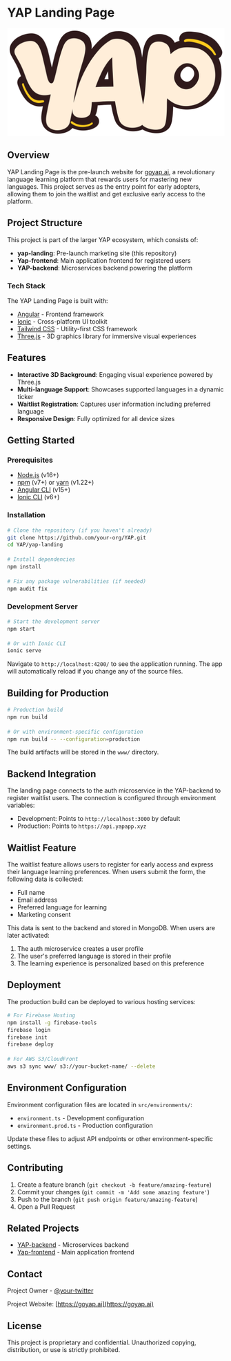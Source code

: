 # YAP Landing Page

![YAP Logo](src/assets/images/YAP.png)

## Overview

YAP Landing Page is the pre-launch website for [goyap.ai](https://goyap.ai), a revolutionary language learning platform that rewards users for mastering new languages. This project serves as the entry point for early adopters, allowing them to join the waitlist and get exclusive early access to the platform.

## Project Structure

This project is part of the larger YAP ecosystem, which consists of:
- **yap-landing**: Pre-launch marketing site (this repository)
- **Yap-frontend**: Main application frontend for registered users
- **YAP-backend**: Microservices backend powering the platform

### Tech Stack

The YAP Landing Page is built with:
- [Angular](https://angular.io/) - Frontend framework
- [Ionic](https://ionicframework.com/) - Cross-platform UI toolkit
- [Tailwind CSS](https://tailwindcss.com/) - Utility-first CSS framework
- [Three.js](https://threejs.org/) - 3D graphics library for immersive visual experiences

## Features

- **Interactive 3D Background**: Engaging visual experience powered by Three.js
- **Multi-language Support**: Showcases supported languages in a dynamic ticker
- **Waitlist Registration**: Captures user information including preferred language
- **Responsive Design**: Fully optimized for all device sizes

## Getting Started

### Prerequisites

- [Node.js](https://nodejs.org/) (v16+)
- [npm](https://www.npmjs.com/) (v7+) or [yarn](https://yarnpkg.com/) (v1.22+)
- [Angular CLI](https://angular.io/cli) (v15+)
- [Ionic CLI](https://ionicframework.com/docs/cli) (v6+)

### Installation

```bash
# Clone the repository (if you haven't already)
git clone https://github.com/your-org/YAP.git
cd YAP/yap-landing

# Install dependencies
npm install

# Fix any package vulnerabilities (if needed)
npm audit fix
```

### Development Server

```bash
# Start the development server
npm start

# Or with Ionic CLI
ionic serve
```

Navigate to `http://localhost:4200/` to see the application running. The app will automatically reload if you change any of the source files.

## Building for Production

```bash
# Production build
npm run build

# Or with environment-specific configuration
npm run build -- --configuration=production
```

The build artifacts will be stored in the `www/` directory.

## Backend Integration

The landing page connects to the auth microservice in the YAP-backend to register waitlist users. The connection is configured through environment variables:

- Development: Points to `http://localhost:3000` by default
- Production: Points to `https://api.yapapp.xyz`

## Waitlist Feature

The waitlist feature allows users to register for early access and express their language learning preferences. When users submit the form, the following data is collected:

- Full name
- Email address
- Preferred language for learning
- Marketing consent

This data is sent to the backend and stored in MongoDB. When users are later activated:

1. The auth microservice creates a user profile
2. The user's preferred language is stored in their profile
3. The learning experience is personalized based on this preference

## Deployment

The production build can be deployed to various hosting services:

```bash
# For Firebase Hosting
npm install -g firebase-tools
firebase login
firebase init
firebase deploy

# For AWS S3/CloudFront
aws s3 sync www/ s3://your-bucket-name/ --delete
```

## Environment Configuration

Environment configuration files are located in `src/environments/`:

- `environment.ts` - Development configuration
- `environment.prod.ts` - Production configuration

Update these files to adjust API endpoints or other environment-specific settings.

## Contributing

1. Create a feature branch (`git checkout -b feature/amazing-feature`)
2. Commit your changes (`git commit -m 'Add some amazing feature'`)
3. Push to the branch (`git push origin feature/amazing-feature`)
4. Open a Pull Request

## Related Projects

- [YAP-backend](../YAP-backend/README.md) - Microservices backend
- [Yap-frontend](../Yap-frontend/README.md) - Main application frontend

## Contact

Project Owner - [@your-twitter](https://twitter.com/your-twitter)

Project Website: [https://goyap.ai](https://goyap.ai)

## License

This project is proprietary and confidential. Unauthorized copying, distribution, or use is strictly prohibited.

